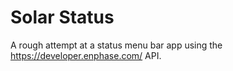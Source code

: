 # Solar Status
A rough attempt at a status menu bar app using the https://developer.enphase.com/ API.